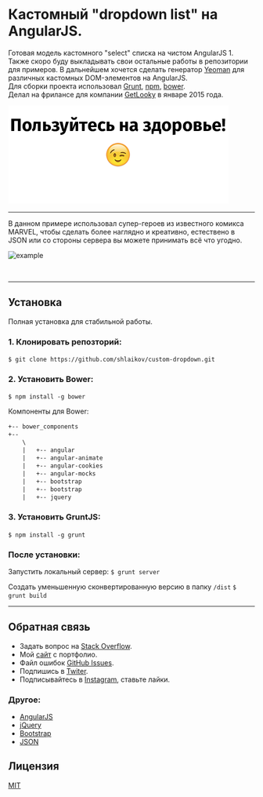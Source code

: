 # Кастомный "dropdown list" на AngularJS.


Готовая модель кастомного "select" списка на чистом AngularJS 1.
Также скоро буду выкладывать свои остальные работы в репозитории для примеров. В дальнейшем хочется сделать генератор [Yeoman](http://yeoman.io/) для различных кастомных DOM-элементов на AngularJS.<br>
Для сборки проекта использовал [Grunt](http://gruntjs.com/), [npm](https://www.npmjs.com/), [bower](https://bower.io/).<br>
Делал на фрилансе для компании [GetLooky](http://getlooky.ru) в январе 2015 года.

<p align="left">
    <img src="app/github-info.png" width="450px" title="Typed.js" />
</p>

---

В данном примере использовал супер-героев из известного комикса MARVEL, чтобы
сделать более наглядно и креативно, естествено в JSON или со стороны сервера вы можете принимать всё что угодно.<br>
<p align="left">
    <img src="app/custom_dropdown.gif" width="450px" title="example" />
</p>
<br>

---
## Установка

Полная установка для стабильной работы.

### 1. Клонировать репозторий:
`$ git clone https://github.com/shlaikov/custom-dropdown.git`

### 2. Установить Bower:
`$ npm install -g bower`

Компоненты для Bower:<br>
~~~
+-- bower_components
+--
    \
    |   +-- angular
    |   +-- angular-animate
    |   +-- angular-cookies
    |   +-- angular-mocks
    |   +-- bootstrap
    |   +-- bootstrap
    |   +-- jquery
~~~

### 3. Установить GruntJS:
`$ npm install -g grunt`

### После установки:

Запустить локальный сервер:
`$ grunt server`

Создать уменьшенную сконвертированную версию в папку `/dist`
`$ grunt build`

---

## Обратная связь

* Задать вопрос на [Stack Overflow](http://stackoverflow.com/questions/tagged/vscode).
* Мой [сайт](http://shlaikov.github.io/) с портфолио.
* Файл ошибок [GitHub Issues](https://github.com/shlaikov/custom_dropdown/issues).
* Подпишись в [Twiter](https://twitter.com/Shlaikov_Alexey).
* Подписывайтесь в [Instagram](https://www.instagram.com/alexey_shlaikov), ставьте лайки.

### Другое:
- [AngularJS](https://angularjs.org/)
- [jQuery](http://jquery.com/)
- [Bootstrap](http://getbootstrap.com/)
- [JSON](http://www.json.org/)

## Лицензия
[MIT](LICENSE.txt)